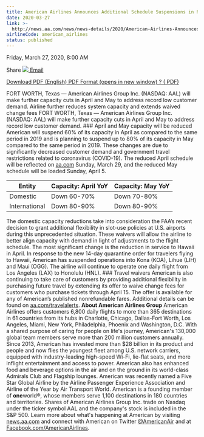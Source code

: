 ```yaml
---
title: American Airlines Announces Additional Schedule Suspensions in Response to Reduced Customer Demand Related to COVID-19
date: 2020-03-27
link: >-
  http://news.aa.com/news/news-details/2020/American-Airlines-Announces-Additional-Schedule-Suspensions-in-Response-to-Reduced-Customer-Demand-Related-to-Covid-19-OPS-DIS-03/
airlineCode: american_airlines
status: published
---
```

Friday, March 27, 2020, 8:00 AM

Share [![](/files/images/email-icon.png) Email](# "Share by email") 

[ Download PDF (English) PDF Format (opens in new window) ? ( PDF) ](//s21.q4cdn.com/616071541/files/doc_news/American-Airlines-Announces-Additional-Schedule-Suspensions-in-Response-to-Reduced-Customer-Demand-Related-to-Covid-19-OPS-DIS-03-2020.pdf) 

FORT WORTH, Texas — American Airlines Group Inc. (NASDAQ: AAL) will make further capacity cuts in April and May to address record low customer demand. Airline further reduces system capacity and extends waived change fees FORT WORTH, Texas — American Airlines Group Inc. (NASDAQ: AAL) will make further capacity cuts in April and May to address record low customer demand. ### April and May capacity will be reduced American will suspend 60% of its capacity in April as compared to the same period in 2019 and is planning to suspend up to 80% of its capacity in May compared to the same period in 2019. These changes are due to significantly decreased customer demand and government travel restrictions related to coronavirus (COVID-19). The reduced April schedule will be reflected on [aa.com](http://aa.com/) Sunday, March 29, and the reduced May schedule will be loaded Sunday, April 5. 

Entity | Capacity: April YoY | Capacity: May YoY  
---|---|---  
Domestic | Down 60-70% | Down 70-80%  
International | Down 80-90% | Down 80-90%  
  
The domestic capacity reductions take into consideration the FAA’s recent decision to grant additional flexibility in slot-use policies at U.S. airports during this unprecedented situation. These waivers will allow the airline to better align capacity with demand in light of adjustments to the flight schedule. The most significant change is the reduction in service to Hawaii in April. In response to the new 14-day quarantine order for travelers flying to Hawaii, American has suspended operations into Kona (KOA), Lihue (LIH) and Maui (OGG). The airline will continue to operate one daily flight from Los Angeles (LAX) to Honolulu (HNL). ### Travel waivers American is also continuing to take care of customers by providing additional flexibility in purchasing future travel by extending its offer to waive change fees for customers who purchase tickets through April 15. The offer is available for any of American’s published nonrefundable fares. Additional details can be found on [aa.com/travelalerts](http://aa.com/travelalerts). **About American Airlines Group** American Airlines offers customers 6,800 daily flights to more than 365 destinations in 61 countries from its hubs in Charlotte, Chicago, Dallas-Fort Worth, Los Angeles, Miami, New York, Philadelphia, Phoenix and Washington, D.C. With a shared purpose of caring for people on life's journey, American's 130,000 global team members serve more than 200 million customers annually. Since 2013, American has invested more than $28 billion in its product and people and now flies the youngest fleet among U.S. network carriers, equipped with industry-leading high-speed Wi-Fi, lie-flat seats, and more inflight entertainment and access to power. American also has enhanced food and beverage options in the air and on the ground in its world-class Admirals Club and Flagship lounges. American was recently named a Five Star Global Airline by the Airline Passenger Experience Association and Airline of the Year by Air Transport World. American is a founding member of **one**world®, whose members serve 1,100 destinations in 180 countries and territories. Shares of American Airlines Group Inc. trade on Nasdaq under the ticker symbol AAL and the company's stock is included in the S&P 500. Learn more about what's happening at American by visiting [news.aa.com](http://news.aa.com/) and connect with American on Twitter [@AmericanAir](https://twitter.com/AmericanAir) and at [Facebook.com/AmericanAirlines](https://www.facebook.com/AmericanAirlines). 
